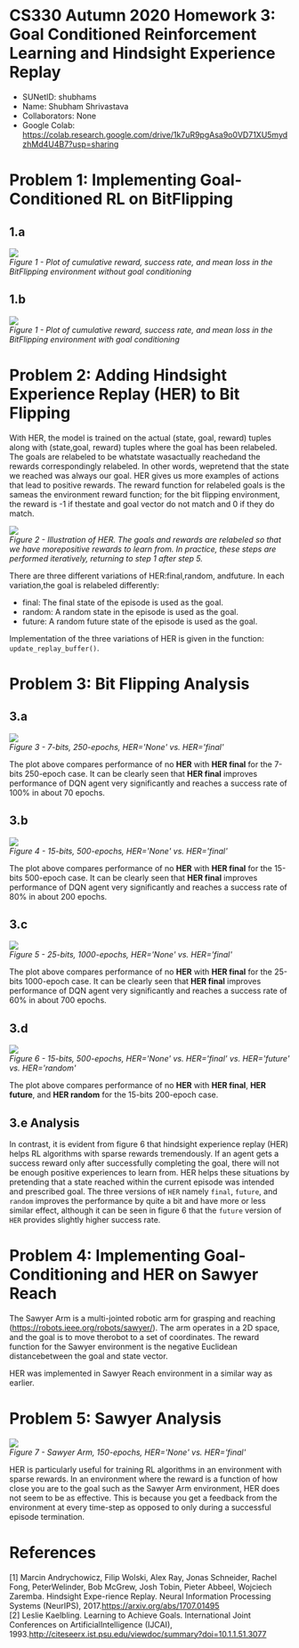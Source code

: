 # CS330 Autumn 2020 Homework 3: Goal Conditioned Reinforcement Learning and Hindsight Experience Replay

 - SUNetID: shubhams  
 - Name: Shubham Shrivastava  
 - Collaborators: None  
 - Google Colab: https://colab.research.google.com/drive/1k7uR9pgAsa9o0VD71XU5mydzhMd4U4B7?usp=sharing

# Problem 1:  Implementing Goal-Conditioned RL on BitFlipping

## 1.a  

![](plots/log_no_goal_no_HER.png)  
*Figure 1 - Plot of cumulative reward, success rate, and mean loss in the BitFlipping environment without goal conditioning*  

## 1.b  

![](plots/log_goal_conditioned_no_HER.png)  
*Figure 1 - Plot of cumulative reward, success rate, and mean loss in the BitFlipping environment with goal conditioning*  

# Problem 2:  Adding Hindsight Experience Replay (HER) to Bit Flipping  

With HER, the model is trained on the actual (state, goal, reward) tuples along with (state,goal, reward) tuples where the goal has been relabeled. The goals are relabeled to be whatstate wasactually reachedand the rewards correspondingly relabeled. In other words, wepretend that the state we reached was always  our  goal. HER gives us more examples of actions that lead to positive rewards. The reward function for relabeled goals is the sameas the environment reward function; for the bit flipping environment, the reward is -1 if thestate and goal vector do not match and 0 if they do match.  

![](media/her_relabeling.png)  
*Figure 2 - Illustration of HER. The goals and rewards are relabeled so that we have morepositive rewards to learn from.  In practice, these steps are performed iteratively, returning to step 1 after step 5.*  

There are three different variations of HER:final,random, andfuture.  In each variation,the goal is relabeled differently:  
 - final:  The final state of the episode is used as the goal.  
 - random:  A random state in the episode is used as the goal.  
 - future:  A random future state of the episode is used as the goal.  

Implementation of the three variations of HER is given in the function: `update_replay_buffer()`.  

# Problem 3:  Bit Flipping Analysis  

## 3.a   

![](plots/compare_goal_conditioned.n_bits_7_7.HER_None_final.epochs_250_250.png)  
*Figure 3 - 7-bits, 250-epochs, HER='None' vs. HER='final'*  

The plot above compares performance of no **HER** with **HER final** for the 7-bits 250-epoch case. It can be clearly seen that **HER final** improves performance of DQN agent very significantly and reaches a success rate of 100% in about 70 epochs.  

## 3.b   

![](plots/compare_goal_conditioned.n_bits_15_15.HER_None_final.epochs_500_500.png)  
*Figure 4 - 15-bits, 500-epochs, HER='None' vs. HER='final'*  

The plot above compares performance of no **HER** with **HER final** for the 15-bits 500-epoch case. It can be clearly seen that **HER final** improves performance of DQN agent very significantly and reaches a success rate of 80% in about 200 epochs.  

## 3.c   

![](plots/compare_goal_conditioned.n_bits_25_25.HER_None_final.epochs_1000_1000.png)  
*Figure 5 - 25-bits, 1000-epochs, HER='None' vs. HER='final'*  

The plot above compares performance of no **HER** with **HER final** for the 25-bits 1000-epoch case. It can be clearly seen that **HER final** improves performance of DQN agent very significantly and reaches a success rate of 60% in about 700 epochs.  

## 3.d   

![](plots/compare_goal_conditioned.HER.n_bits_15.epochs_500.png)  
*Figure 6 - 15-bits, 500-epochs, HER='None' vs. HER='final' vs. HER='future' vs. HER='random'*  

The plot above compares performance of no **HER** with **HER final**, **HER future**, and **HER random** for the 15-bits 200-epoch case.   

## 3.e Analysis  

In contrast, it is evident from figure 6 that hindsight experience replay (HER) helps RL algorithms with sparse rewards tremendously. If an agent gets a success reward only after successfully completing the goal, there will not be enough positive experiences to learn from. HER helps these situations by pretending that a state reached within the current episode was intended and prescribed goal. The three versions of `HER` namely `final`, `future`, and `random` improves the performance by quite a bit and have more or less similar effect, although it can be seen in figure 6 that the `future` version of `HER` provides slightly higher success rate.  

# Problem 4:  Implementing Goal-Conditioning and HER on Sawyer Reach  

The Sawyer Arm is a multi-jointed robotic arm for grasping and reaching (https://robots.ieee.org/robots/sawyer/). The arm operates in a 2D space, and the goal is to move therobot to a set of coordinates. The reward function for the Sawyer environment is the negative Euclidean distancebetween the goal and state vector.   

HER was implemented in Sawyer Reach environment in a similar way as earlier.  

# Problem 5:  Sawyer Analysis  

![](plots/compare_sawyer.HER_None_final.epochs_150_150.png)  
*Figure 7 - Sawyer Arm, 150-epochs, HER='None' vs. HER='final'*  

HER is particularly useful for training RL algorithms in an environment with sparse rewards. In an environment where the reward is a function of how close you are to the goal such as the Sawyer Arm environment, HER does not seem to be as effective. This is because you get a feedback from the environment at every time-step as opposed to only during a successful episode termination.

# References  

[1]  Marcin  Andrychowicz,  Filip  Wolski,  Alex  Ray,  Jonas  Schneider,  Rachel  Fong,  PeterWelinder,  Bob McGrew,  Josh Tobin,  Pieter Abbeel,  Wojciech  Zaremba.  Hindsight  Expe-rience Replay.  Neural Information Processing Systems (NeurIPS), 2017.https://arxiv.org/abs/1707.01495  
[2] Leslie Kaelbling.  Learning to Achieve Goals.  International Joint Conferences on ArtificialIntelligence  (IJCAI),  1993.http://citeseerx.ist.psu.edu/viewdoc/summary?doi=10.1.1.51.3077